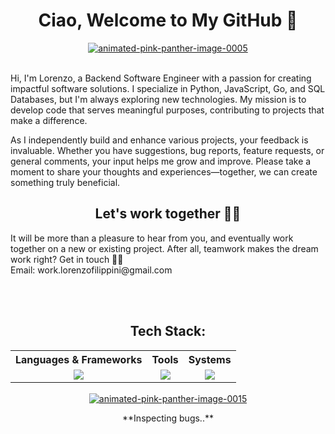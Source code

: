 <div align="center">
<h1>Ciao, Welcome to My GitHub 👋</h1> 
</div>
<div align="center">
<a href="https://www.animatedimages.org/cat-pink-panther-1436.htm"><img src="https://www.animatedimages.org/data/media/1436/animated-pink-panther-image-0005.gif" border="0" alt="animated-pink-panther-image-0005" /></a>
</div>
<br>

<p style="font-size: 14px;">Hi, I'm Lorenzo, a Backend Software Engineer with a passion for creating impactful software solutions. I specialize in Python, JavaScript, Go, and SQL Databases, but I'm always exploring new technologies. My mission is to develop code that serves meaningful purposes, contributing to projects that make a difference.

As I independently build and enhance various projects, your feedback is invaluable. Whether you have suggestions, bug reports, feature requests, or general comments, your input helps me grow and improve. Please take a moment to share your thoughts and experiences—together, we can create something truly beneficial.</p>
<div align="center">
<h2>Let's work together 🙏🏼 </h2>
</div>
<p style="font-size: 14px;">It will be more than a pleasure to hear from you, and eventually work together on a new or existing project. After all, teamwork makes the dream work right? Get in touch 🖖🏼<br>
Email: work.lorenzofilippini@gmail.com</p>

<br><br>
<div align="center">
  <p>
    <h2> Tech Stack: </h2>
  </p>
  <table style="margin: auto;">
    <tr>
      <th>Languages & Frameworks</th>
      <th>Tools</th>
      <th>Systems</th>
    </tr>
    <tr>
      <td valign="top">
        <div align="center">
        <a href="https://github.com/Desk888?tab=repositories">
          <img src="https://go-skill-icons.vercel.app/api/icons?i=py,js,go,html,css,bash,django,nodejs,fastapi,flask,react,svelte,typescript&perline=3&titles=true" />
        </a>
        </div>
      </td>
      <td valign="top">
        <div align="center">
        <a href="https://github.com/Desk888?tab=repositories">
          <img src="https://go-skill-icons.vercel.app/api/icons?i=vscode,obsidian,git,postgres,redis,mysql,mongodb,githubcopilot,chatgpt&perline=3&titles=true" />
        </a>
        </div>
      </td>
      <td valign="top">
        <div align="center">
        <a href="https://github.com/Desk888?tab=repositories">
          <img src="https://go-skill-icons.vercel.app/api/icons?i=windows,linux,apple,aws,gcp,ubuntu&perline=3&titles=true" />
        </a>
        </div>
      </td>
    </tr>
  </table>
</div>

<br>
<div align="center">
<a href="https://www.animatedimages.org/cat-pink-panther-1436.htm"><img src="https://www.animatedimages.org/data/media/1436/animated-pink-panther-image-0015.gif" border="0" alt="animated-pink-panther-image-0015" /></a>
</div>
<div align="center">
  <p>**Inspecting bugs..**</p>
</div>
